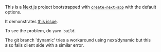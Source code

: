 This is a [Next.js](https://nextjs.org/) project bootstrapped with [`create-next-app`](https://github.com/vercel/next.js/tree/canary/packages/create-next-app) with the default options.

It demonstrates [this issue](https://github.com/seawind543/react-token-input/issues/114).

To see the problem, do `yarn build`.

The git branch 'dynamic' tries a workaround using next/dynamic but this also fails client side with a similar error.

